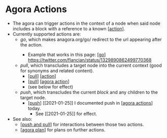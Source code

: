 # Agora Actions

- The agora can trigger actions in the context of a node when said node includes a block with a reference to a known [[action]]. 
- Currently supported actions are:
  - *go*, which makes anagora.org/go/<node> redirect to the url appearing after the action.
    - Example that works in this page: [[go]] https://twitter.com/flancian/status/1329890862499770368
  - *pull*, which transcludes a target node into the current context (good for synonyms and related content).
    - [[pull]] [[action]]
    - [[pull]] [[agora action]]
    - (see below for effect)
  - *push*, which transcludes the current *block* and any children to the target node. 
    - [[push]] [[2021-01-25]] I documented push in [[agora actions]] today.
      - See [[2021-01-25]] for effect.
- See also:
  - [[push and pull]] for interactions between those two actions.
  - [[agora plan]] for plans on further actions.

[//begin]: # "Autogenerated link references for markdown compatibility"
[action]: action "Action"
[go]: go "Go"
[pull]: pull "Pull"
[agora action]: agora-action "Agora Action"
[push]: push "Push"
[agora actions]: agora-actions "Agora Actions"
[push and pull]: push-and-pull "Push and Pull"
[agora plan]: agora-plan "Agora Plan"
[//end]: # "Autogenerated link references"